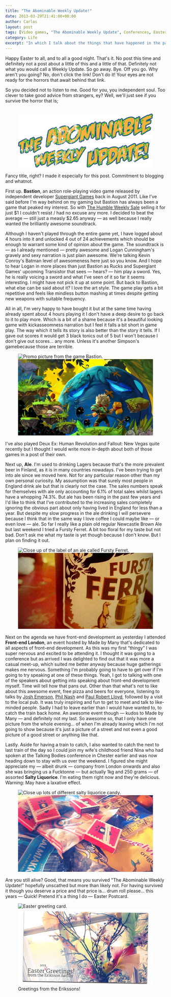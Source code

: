 ```yaml
---
title: "The Abominable Weekly Update!"
date: 2013-03-29T21:41:00+00:00
author: Carlos
layout: post
tags: [Video games, "The Abominable Weekly Update", Conferences, Easter, "Season’s Greetings", Finland, Bastion]
category: Life
excerpt: "In which I talk about the things that have happened in the past week in the aptly named Abominable Weekly Update."
---
```

Happy Easter to all, and to all a good night. That's it. No post this time and definitely not a post about a little of this and a little of that. Definitely not what you would call a Weekly Update. So go away. Bye. Off you go. Why aren't you going? No, don't click the link! Don't do it! Your eyes are not ready for the horrors that await behind that link.

So you decided not to listen to me. Good for you, you independent soul. Too clever to take good advice from strangers, ey? Well, we'll just see if you survive the horror that is;

<figure>
    <img class="js-lazy-load" data-original="/assets/posts/2013/03/post-title.png" alt="">
  <noscript>
    <img src="/assets/posts/2013/03/post-title.png" alt="">
  </noscript>
</figure>

Fancy title, right? I made it especially for this post. Commitment to blogging and whatnot. 

First up. **Bastion**, an action role-playing video game released by independent developer <a href="http://supergiantgames.com/" >Supergiant Games</a> back in August 2011. Like I've said before I'm way behind on my gaming but Bastion has always been a game that peaked my interest. So with <a href="http://www.humblebundle.com/weekly" >The Humble Weekly Sale</a> selling it for just $1 I couldn't resist / had no excuse any more. I decided to beat the average — still just a measly $2.65 anyway — as well because I really wanted the brilliantly awesome soundtrack.

Although I haven't played through the entire game yet, I have logged about 4 hours into it and unlocked 4 out of 24 achievements which should be enough to warrant some kind of opinion about the game. The soundtrack is — as I already mentioned — pretty awesome and Logan Cunningham's gravely and sexy narration is just plain awesome. We're talking Kevin Conroy's Batman level of awesomeness here just so you know. And I hope to hear Logan in more places than just Bastion as Rucks and Supergiant Games' upcoming Transistor that sees — hears? — him play a sword. Yes, he is really voicing a sword and what I've seen of it so far it seems interesting. I might have not pick it up at some point. But back to Bastion, what else can be said about it? I love the art style. The game play gets a bit repetitive and feels like mindless button mashing at times despite getting new weapons with suitable frequency.

All in all, I'm very happy to have bought it but at the same time having already spent about 4 hours playing it I don't have a deep desire to go back to it to play more. Which is a bit of a shame because it's a beautiful looking game with kickasseomness narration but I feel it falls a bit short in game play. The way which it tells its story is also better than the story it tells. If I gave out scores it would get 3 black tonics out of 5 but I won't because I don't give out scores… any more. Unless it's another Simpson's gamebecause those are terrible.

<figure>
    <img class="js-lazy-load" data-original="/assets/posts/2013/03/bastion.jpg" alt="Promo picture from the game Bastion.">
  <noscript>
    <img src="/assets/posts/2013/03/bastion.jpg" alt="Promo picture from the game Bastion.">
  </noscript>
</figure>
 
I've also played Deux Ex: Human Revolution and Fallout: New Vegas quite recently but I thought I would write more in-depth about both of those games in a post of their own.

Next up, **Ale**. I'm used to drinking Lagers because that's the more prevalent beer in Finland, as it is in many countries nowadays. I've been trying to get into ale since we moved here. Not for any particular reason other than my own personal curiosity. My assumption was that surely most people in England drink ale but that is clearly not the case. The sales numbers speak for themselves with ale only accounting for 6.1% of total sales whilst lagers have a whopping 74.3%. But ale has been rising in the past few years and I'd like to think that I've contributed to the increasing sales completely ignoring the obvious part about only having lived in England for less than a year. But despite my slow progress in the ale drinking I will persevere because I think that in the same way I love coffee I could maybe like — or even love — ale. So far I really like a plain old regular Newcastle Brown Ale but last weekend I tried a Fursty Ferret. A bit too floral for my taste but not bad. Don't ask me what my taste is yet though because I don't know. But I plan on finding it out.

<figure>
    <img class="js-lazy-load" data-original="/assets/posts/2013/03/fursty-ferret.jpg" alt="Close up of the label of an ale called Fursty Ferret.">
  <noscript>
    <img src="/assets/posts/2013/03/fursty-ferret.jpg" alt="Close up of the label of an ale called Fursty Ferret.">
  </noscript>
</figure>

Next on the agenda we have front-end development as yesterday I attended **Front-end London**, an event hosted by Made by Many that's dedicated to all aspects of front-end development. As this was my first “thingy” I was super nervous and excited to be attending it. I thought it was going to a conference but as arrived I was delighted to find out that it was more a casual meet-up, which suited me better anyway because huge gatherings makes me nervous. Something I'm probably going to have to get over if I'm going to try speaking at one of these things. Yeah, I got to talking with one of the speakers about getting into speaking about front-end development myself. Time will tell how that pans out. Other than that what's not to like about this awesome event, free pizza and beers for everyone, listening to talks by <a href="https://twitter.com/joshje" >Josh Emerson</a>, <a href="https://twitter.com/philnash" >Phil Nash</a> and <a href="https://twitter.com/paulrobertlloyd" >Paul Robert Lloyd</a>, followed by a visit to the local pub. It was truly inspiring and fun to get to meet and talk to like-minded people. Sadly I had to leave earlier than I would have wanted to, to catch the train back home. An awesome event though — kudos to Made by Many — and definitely not my last. So awesome so, that I only have one picture from the whole evening… of when I'm already leaving which I'm not going to show because it's just a picture of a street and not even a good picture of a good street or anything like that.

Lastly. Aside for having a train to catch, I also wanted to catch the next to last train of the day so I could join my wife's childhood friend Nina who had spoken at the Talking Bodies conference in Chester earlier and was now heading down to stay with us over the weekend. I figured she might appreciate my — albeit drunk — company from London onwards and also she was bringing us a Fucktonne — but actually 1kg and 250 grams — of assorted **Salty Liquorice**. I'm eating them right now and they're delicious. Warning: May have a laxative effect.

<figure>
    <img class="js-lazy-load" data-original="/assets/posts/2013/03/salty-liq.jpg" alt="Close up lots of different salty liquorice candy.">
  <noscript>
    <img src="/assets/posts/2013/03/salty-liq.jpg" alt="Close up lots of different salty liquorice candy.">
  </noscript>
</figure>

Are you still alive? Good, that means you survived "The Abominable Weekly Update!" hopefully unscathed but more than likely not. For having survived it though you deserve a price and that price is… drum roll please… this years — Quick! Pretend it's a thing I do — Easter Postcard.

<figure>
    <img class="js-lazy-load" data-original="/assets/posts/2013/03/2013-easter-postcard.png" alt="Easter greeting card.">
  <noscript>
    <img src="/assets/posts/2013/03/2013-easter-postcard.png" alt="Easter greeting card.">
  </noscript>
  <figcaption>Greetings from the Erikssons!</figcaption>
</figure>